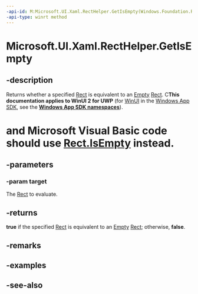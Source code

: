 ```yaml
---
-api-id: M:Microsoft.UI.Xaml.RectHelper.GetIsEmpty(Windows.Foundation.Rect)
-api-type: winrt method
---
```


<!-- Method syntax
public bool GetIsEmpty(Windows.Foundation.Rect target)
-->

# Microsoft.UI.Xaml.RectHelper.GetIsEmpty

## -description

 Returns whether a specified [Rect](/uwp/api/windows.foundation.rect) is equivalent to an [Empty](recthelper_empty.md) [Rect](/uwp/api/windows.foundation.rect). C**This documentation applies to WinUI 2 for UWP** (for [WinUI](/windows/apps/winui/winui3/) in the [Windows App SDK](/windows/apps/windows-app-sdk/), see the **[Windows App SDK namespaces](/windows/windows-app-sdk/api/winrt/)**).

# and Microsoft Visual Basic code should use [Rect.IsEmpty](/dotnet/api/windows.foundation.rect.isempty?view=dotnet-uwp-10.0&preserve-view=true) instead.

## -parameters

### -param target

The [Rect](/uwp/api/windows.foundation.rect) to evaluate.

## -returns

 **true** if the specified [Rect](/uwp/api/windows.foundation.rect) is equivalent to an [Empty](recthelper_empty.md) [Rect](/uwp/api/windows.foundation.rect); otherwise, **false**.

## -remarks

## -examples

## -see-also
